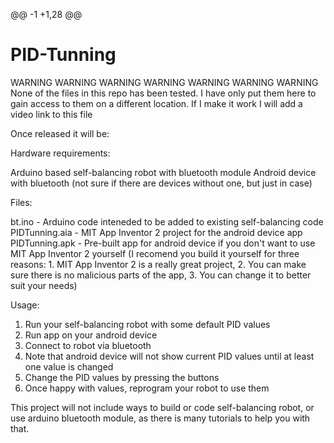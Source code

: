 @@ -1 +1,28 @@
# PID-Tunning
WARNING WARNING WARNING WARNING WARNING WARNING WARNING 
None of the files in this repo has been tested. I have only put them here to gain access to them on a different location.
If I make it work I will add a video link to this file


Once released it will be:

Hardware requirements:

Arduino based self-balancing robot with bluetooth module
Android device with bluetooth (not sure if there are devices without one, but just in case)


Files:

bt.ino - Arduino code inteneded to be added to existing self-balancing code
PIDTunning.aia - MIT App Inventor 2 project for the android device app
PIDTunning.apk - Pre-built app for android device if you don't want to use MIT App Inventor 2 yourself (I recomend you build it yourself for three reasons: 1. MIT App Inventor 2 is a really great project, 2. You can make sure there is no malicious parts of the app, 3. You can change it to better suit your needs)

Usage:

1. Run your self-balancing robot with some default PID values
2. Run app on your android device
3. Connect to robot via bluetooth
4. Note that android device will not show current PID values until at least one value is changed
5. Change the PID values by pressing the buttons
6. Once happy with values, reprogram your robot to use them

This project will not include ways to build or code self-balancing robot, or use arduino bluetooth module, as there is many tutorials to help you with that.
